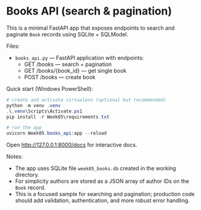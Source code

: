# Books API (search & pagination)

This is a minimal FastAPI app that exposes endpoints to search and paginate `Book` records using SQLite + SQLModel.

Files:
- `books_api.py` — FastAPI application with endpoints:
  - GET /books — search + pagination
  - GET /books/{book_id} — get single book
  - POST /books — create book

Quick start (Windows PowerShell):

```powershell
# create and activate virtualenv (optional but recommended)
python -m venv .venv
.\.venv\Scripts\Activate.ps1
pip install -r Week05\requirements.txt

# run the app
uvicorn Week05.books_api:app --reload
```

Open http://127.0.0.1:8000/docs for interactive docs.

Notes:
- The app uses SQLite file `week05_books.db` created in the working directory.
- For simplicity authors are stored as a JSON array of author IDs on the `Book` record.
- This is a focused sample for searching and pagination; production code should add validation, authentication, and more robust error handling.
